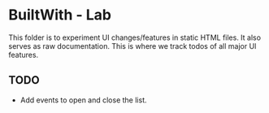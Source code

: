 # BuiltWith - Lab
This folder is to experiment UI changes/features in static HTML files. It also serves as raw documentation. This is where we track todos of all major UI features.

## TODO
 - Add events to open and close the list.